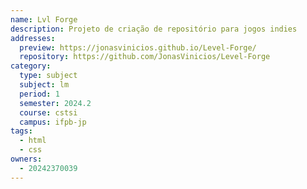 ```yaml
---
name: Lvl Forge
description: Projeto de criação de repositório para jogos indies
addresses:
  preview: https://jonasvinicios.github.io/Level-Forge/
  repository: https://github.com/JonasVinicios/Level-Forge
category:
  type: subject
  subject: lm
  period: 1
  semester: 2024.2
  course: cstsi
  campus: ifpb-jp
tags:
  - html
  - css
owners:
  - 20242370039
---
```


